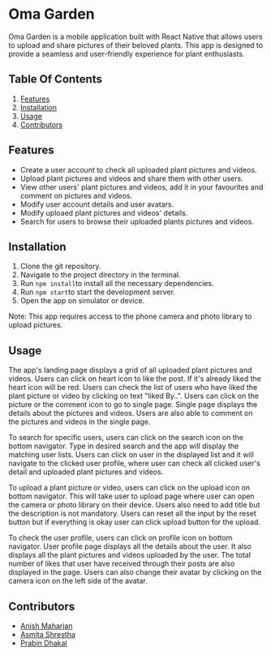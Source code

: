 # Oma Garden
Oma Garden is a mobile application built with React Native that allows users to upload and share pictures of their beloved plants. This app is designed to provide a seamless and user-friendly experience for plant enthusiasts.

## Table Of Contents
1. [Features](#Features)
2. [Installation](#Installation)
3. [Usage](#Usage)
4. [Contributors](#Contributors)

## Features
- Create a user account to check all uploaded plant pictures and videos.
- Upload plant pictures and videos and share them with other users.
- View other users' plant pictures and videos, add it in your favourites and comment on pictures and videos.
- Modify user account details and user avatars.
- Modify uploaed plant pictures and videos' details.
- Search for users to browse their uploaded plants pictures and videos.

## Installation
1. Clone the git repository.
2. Navigate to the project directory in the terminal.
3. Run `npm install`to install all the necessary dependencies.
4. Run `npm start`to start the development server.
5. Open the app on simulator or device.

Note: This app requires access to the phone camera and photo library to upload pictures.

## Usage

The app's landing page displays a grid of all uploaded plant pictures and videos. Users can click on heart icon to like the post. If it's already liked the heart icon will be red. Users can check the list of users who have liked the plant picture or video by clicking on text "liked By..".  Users can click on the picture or the comment icon to go to single page. Single page displays the details about the pictures and videos. Users are also able to comment on the pictures and videos in the single page.

To search for specific users, users can click on the search icon on the bottom navigator. Type in desired search and the app will display the matching user lists. Users can click on user in the displayed list and it will navigate to the clicked user profile, where user can check all clicked user's detail and uploaded plant pictures and videos.

To upload a plant picture or video, users can click on the upload icon on bottom navigator. This will take user to upload page where user can open the camera or photo library on their device. Users also need to add title but the description is not mandatory. Users can reset all the input by the reset button but if everything is okay user can click upload button for the upload.

To check the user profile, users can click on profile icon on bottom navigator. User profile page displays all the details about the user. It also displays all the plant pictures and videos uploaded by the user. The total number of likes that user have received through their posts are also displayed in the page. Users can also change their avatar by clicking on the camera icon on the left side of the avatar.

## Contributors
- [Anish Maharjan](https://github.com/anish0123)
- [Asmita Shrestha](https://github.com/asmita143)
- [Prabin Dhakal](https://github.com/Prabin1500)
